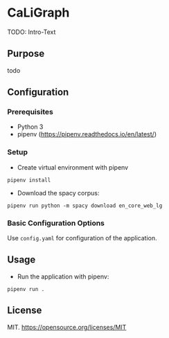 # CaLiGraph

TODO: Intro-Text

## Purpose
todo

## Configuration
### Prerequisites
- Python 3
- pipenv (https://pipenv.readthedocs.io/en/latest/)

### Setup

- Create virtual environment with pipenv
```
pipenv install
```

- Download the spacy corpus:
```
pipenv run python -m spacy download en_core_web_lg
```

### Basic Configuration Options

Use `config.yaml` for configuration of the application.

## Usage

- Run the application with pipenv:
```
pipenv run .
```

## License
MIT.
https://opensource.org/licenses/MIT